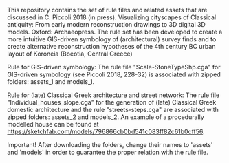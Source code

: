This repository contains the set of rule files and related assets that are discussed in C. Piccoli 2018 (in press). Visualizing cityscapes of Classical antiquity: From early modern reconstruction drawings to 3D digital 3D models. Oxford: Archaeopress. The rule set has been developed to create a more intuitive GIS-driven symbology of (architectural) survey finds and to create alternative reconstruction hypotheses of the 4th century BC urban layout of Koroneia (Boeotia, Central Greece)

Rule for GIS-driven symbology: 
The rule file "Scale-StoneTypeShp.cga" for GIS-driven symbology (see Piccoli 2018, 228-32) is associated with zipped folders: assets_1 and models_1. 

Rule for (late) Classical Greek architecture and street network:
The rule file "Individual_houses_slope.cga" for the generation of (late) Classical Greek domestic architecture and the rule "streets-steps.cga" are associated with zipped folders: assets_2 and models_2. An example of a procedurally modelled house can be found at https://sketchfab.com/models/796866cb0bd541c083ff82c61b0cff56.

Important! After downloading the folders, change their names to 'assets' and 'models' in order to guarantee the proper relation with the rule file.
